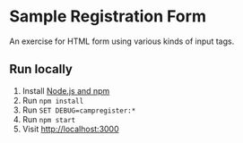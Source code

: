 # Sample Registration Form

An exercise for HTML form using various kinds of input tags.

## Run locally

1. Install [Node.js and npm](https://nodejs.org/)
1. Run `npm install`
1. Run `SET DEBUG=campregister:*`
1. Run `npm start`
1. Visit [http://localhost:3000](http://localhost:3000)


